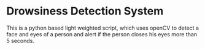 # Drowsiness Detection System
This is a python based light weighted script, which uses openCV to detect a face and eyes of a person and alert if the person closes his eyes more than 5 seconds.
